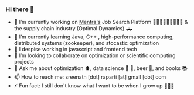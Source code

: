 ### Hi there 👋 

- 🔭 I’m currently working on [Mentra's](https://www.mentra.me/) Job Search Platform 🧑🏽‍💼👩🏽‍🔧👩🏽‍🚀  & the supply chain industry (Optimal Dynamics) 🛻 
- 🌱 I’m currently learning Java, C++ , high-performance computing, distributed systems (zookeeper), and stocastic optimization
- 🚫 I despise working in javascript and frontend tech
- 👯 I’m looking to collaborate on optimization or scientific computing projects
- 💬 Ask me about optimization ⬆️, data science 🧬 🧪, beer 🍻, and books 📚 
- 📫 How to reach me: sreenath [dot] raparti [at] gmail [dot] com
- ⚡ Fun fact: I still don't know what I want to be when I grow up 👨🏽‍🦳

